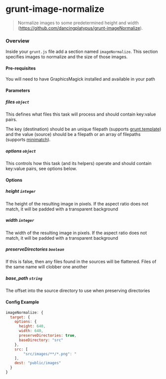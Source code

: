 # grunt-image-normalize
> Normalize images to some predetermined height and width (https://github.com/dancingplatypus/grunt-imageNormalize).

### Overview

Inside your `grunt.js` file add a section named `imageNormalize`. This section specifies images to normalize and the size of those images.

#### Pre-requisites

You will need to have GraphicsMagick installed and available in your path

#### Parameters

##### files ```object```

This defines what files this task will process and should contain key:value pairs.

The key (destination) should be an unique filepath (supports [grunt.template](https://github.com/cowboy/grunt/blob/master/docs/api_template.md)) and the value (source) should be a filepath or an array of filepaths (supports [minimatch](https://github.com/isaacs/minimatch)).

##### options ```object```

This controls how this task (and its helpers) operate and should contain key:value pairs, see options below.

#### Options

##### height ```integer```

The height of the resulting image in pixels.  If the aspect ratio does not match, it will be padded with a transparent background

##### width ```integer```

The width of the resulting image in pixels.  If the aspect ratio does not match, it will be padded with a transparent background

##### preserveDirectories ```boolean```

If this is false, then any files found in the sources will be flattened.  Files of the same name will clobber one another

##### base_path ```string```

The offset into the source directory to use when preserving directories

#### Config Example

``` javascript
imageNormalize: {
  target: {
    options: {
      height: 640,
      width: 640,
      preserveDirectories: true,
      baseDirectory: "src"
    },
    src: [
        "src/images/**/*.png": "
    ],
    dest: "public/images"
  }
}
```
